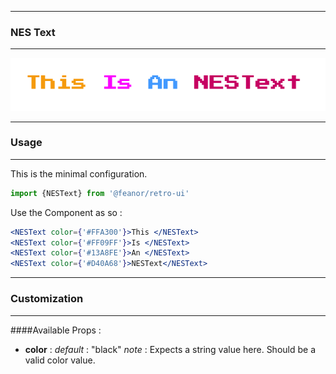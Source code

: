
****
 ### NES Text
****

![NESText](../images/nes-text.png)

****
 ### Usage
****
This is the minimal configuration.

```js
import {NESText} from '@feanor/retro-ui'
```

Use the Component as so :
```jsx
<NESText color={'#FFA300'}>This </NESText>
<NESText color={'#FF09FF'}>Is </NESText>
<NESText color={'#13A8FE'}>An </NESText>
<NESText color={'#D40A68'}>NESText</NESText>
```

****
 ### Customization
****
####Available Props :

+ **color**   :
   *default*    : "black"
   *note*       : Expects a string value here. Should be a valid color value.  



